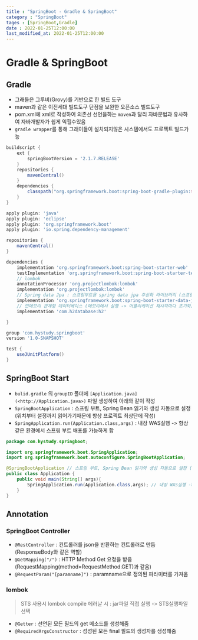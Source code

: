 ```yaml
---
title : "SpringBoot - Gradle & SpringBoot"
category : "SpringBoot"
tages : [SpringBoot,Gradle]
date : 2022-01-25T12:00:00
last_modified_at: 2022-01-25T12:00:00
---
```


# Gradle & SpringBoot

## Gradle

- 그래들은 그루비(Grovy)를 기반으로 한 빌드 도구
- maven과 같은 이전세대 빌드도구 단점을 보완한 오픈소스 빌드도구
- pom.xml에 xml로 작성하여 의존선 선언을하는 `maven`과 달리 자바문법과 유사하여 자바개발자가 쉽게 익힐수있음
- `gradle wrapper`를 통해 그래이들이 설치되지않은 시스템에서도 프로젝트 빌드가능

```groovy
buildscript {
    ext {
        springBootVersion = '2.1.7.RELEASE'
    }
    repositories {
        mavenCentral()
    }
    dependencies {
        classpath("org.springframework.boot:spring-boot-gradle-plugin:${springBootVersion}")
    }
}

apply plugin: 'java'
apply plugin: 'eclipse'
apply plugin: 'org.springframework.boot'
apply plugin: 'io.spring.dependency-management'

repositories {
    mavenCentral()
}

dependencies {
    implementation 'org.springframework.boot:spring-boot-starter-web'
    testImplementation 'org.springframework.boot:spring-boot-starter-test'
    // lombok
    annotationProcessor 'org.projectlombok:lombok'
    implementation 'org.projectlombok:lombok'
    // Spring data Jpa : 스프링부트용 spring data jpa 추상화 라이브러리 (스프링부트 버전에 맞게 자동으로 버전을 관리함)
    implementation 'org.springframework.boot:spring-boot-starter-data-jpa'
    // 인메모리 관계형 데이터베이스 (메모리에서 실행 -> 어플리케이션 재시작마다 초기화)
    implementation 'com.h2database:h2'

}

group 'com.hystudy.springboot'
version '1.0-SNAPSHOT'

test {
    useJUnitPlatform()
}
```



## SpringBoot Start

- `bulid.gradle` 의 `groupID` 폴더에 `[Application.java](<http://Application.java>)` 파일 생성하여 아래와 같이 작성
- `SpringBootApplication` : 스프링 부트, Spring Bean 읽기와 생성 자동으로 설정 (위치부터 설정까지 읽어가기때문에 항상 프로젝트 최상단에 작성)
- `SpringApplication.run(Application.class,args)`  : 내장 WAS실행 -> 항상 같은 환경에서 스프링 부트 배포를 가능하게 함

```java
package com.hystudy.springboot;

import org.springframework.boot.SpringApplication;
import org.springframework.boot.autoconfigure.SpringBootApplication;

@SpringBootApplication // 스프링 부트, Spring Bean 읽기와 생성 자동으로 설정 (위치부터 설정까지 읽어가기때문에 항상 프로젝트 최상단에 작성)
public class Application {
    public void main(String[] args){
        SpringApplication.run(Application.class,args); // 내장 WAS실행 -> 항상 같은 환경에서 스프링 부트 배포를 가능하게 함
    }
}
```



## Annotation

### SpringBoot Controller

- `@RestController` : 컨트롤러를 json을 반환하는 컨트롤러로 만듬 (ResponseBody와 같은 역할)
- `@GetMapping("/")` : HTTP Method Get 요청을 받음 (RequestMapping(method=RequestMethod.GET)과 같음)
- `@RequestParam("[paramname]")` : paramname으로 정의된 파라미터를 가져옴

### lombok

> STS 사용시 lombok compile 에러날 시 : jar파일 직접 실행 -> STS실행파일 선택

- `@Getter` : 선언된 모든 필드의 get 메소드를 생성해줌
- `@RequiredArgsConstructor` : 성성된 모든 final 필드의 생성자를 생성해줌



